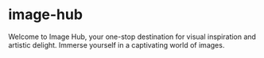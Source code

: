 # image-hub
Welcome to Image Hub, your one-stop destination for visual inspiration and artistic delight. Immerse yourself in a captivating world of images.

